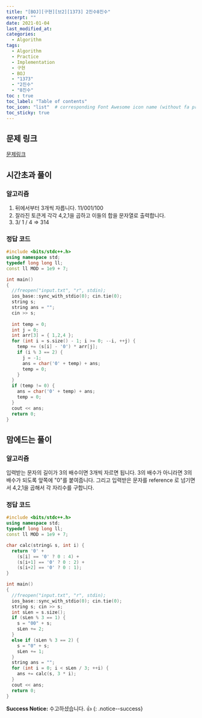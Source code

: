 ```yaml
---
title: "[BOJ][구현][브2][1373] 2진수8진수"
excerpt: ""
date: 2021-01-04
last_modified_at: 
categories:
  - Algorithm
tags:
  - Algorithm
  - Practice
  - Implementation
  - 구현
  - BOJ
  - "1373"
  - "2진수"
  - "8진수"
toc : true
toc_label: "Table of contents"
toc_icon: "list"  # corresponding Font Awesome icon name (without fa prefix)
toc_sticky: true
---
```


## 문제 링크

[문제링크](boj.kr/1373)  

## 시간초과 풀이

### 알고리즘

1. 뒤에서부터 3개씩 자릅니다. 11/001/100
2. 잘라진 토큰게 각각 4,2,1을 곱하고 이들의 합을 문자열로 출력합니다.
3. 3/ 1 / 4 => 314

### 정답 코드

```cpp
#include <bits/stdc++.h>
using namespace std;
typedef long long ll;
const ll MOD = 1e9 + 7;

int main()
{
  //freopen("input.txt", "r", stdin);
  ios_base::sync_with_stdio(0); cin.tie(0);
  string s;
  string ans = "";
  cin >> s;
  
  int temp = 0;
  int j = 0;
  int arr[3] = { 1,2,4 };
  for (int i = s.size() - 1; i >= 0; --i, ++j) {
    temp += (s[i] - '0') * arr[j];
    if (i % 3 == 2) {
      j = -1;
      ans = char('0' + temp) + ans;
      temp = 0;
    }
  }
  if (temp != 0) {
    ans = char('0' + temp) + ans;
    temp = 0;
  }
  cout << ans;
  return 0;
}
``` 

## 맘에드는 풀이

### 알고리즘

입력받는 문자의 길이가 3의 배수이면 3개씩 자르면 됩니다. 3의 배수가 아니라면 3의 배수가 되도록 앞쪽에 "0"를 붙여줍니다. 그리고 입력받은 문자를 reference 로 넘기면서 4,2,1을 곱해서 각 자리수를 구합니다.  

### 정답 코드

```cpp
#include <bits/stdc++.h>
using namespace std;
typedef long long ll;
const ll MOD = 1e9 + 7;

char calc(string& s, int i) {
  return '0' +
    (s[i] == '0' ? 0 : 4) +
    (s[i+1] == '0' ? 0 : 2) +
    (s[i+2] == '0' ? 0 : 1);
}

int main()
{
  //freopen("input.txt", "r", stdin);
  ios_base::sync_with_stdio(0); cin.tie(0);
  string s; cin >> s;
  int sLen = s.size();
  if (sLen % 3 == 1) {
    s = "00" + s;
    sLen += 2;
  }
  else if (sLen % 3 == 2) {
    s = "0" + s;
    sLen += 1;
  }
  string ans = "";
  for (int i = 0; i < sLen / 3; ++i) {
    ans += calc(s, 3 * i);
  }
  cout << ans;
  return 0;
}
```


**Success Notice:**
수고하셨습니다. :+1:
{: .notice--success}


